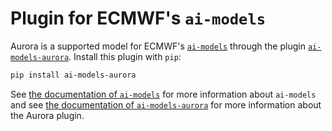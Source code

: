 # Plugin for ECMWF's `ai-models`

Aurora is a supported model for ECMWF's
[`ai-models`](https://github.com/ecmwf-lab/ai-models)
through the plugin
[`ai-models-aurora`](https://github.com/ecmwf-lab/ai-models-aurora).
Install this plugin with `pip`:

```bash
pip install ai-models-aurora
```

See
[the documentation of `ai-models`](https://github.com/ecmwf-lab/ai-models)
for more information about `ai-models`
and see
[the documentation of `ai-models-aurora`](https://github.com/ecmwf-lab/ai-models-aurora)
for more information about the Aurora plugin.
